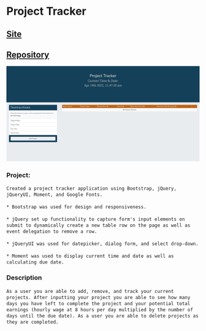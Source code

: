 # Project Tracker

## [Site](https://josiemald.github.io/project-tracker/)

## [Repository](https://github.com/JosieMald/project-tracker)

![Word Guess](./assets/imgs/project-tracker-SS.png)

### Project:
```
Created a project tracker application using Bootstrap, jQuery, jQueryUI, Moment, and Google Fonts.

* Bootstrap was used for design and responsiveness.

* jQuery set up functionality to capture form's input elements on submit to dynamically create a new table row on the page as well as event delegation to remove a row.

* jQueryUI was used for datepicker, dialog form, and select drop-down.

* Moment was used to display current time and date as well as calculating due date.
```

### Description
```
As a user you are able to add, remove, and track your current projects. After inputting your project you are able to see how many days you have left to complete the project and your potential total earnings (hourly wage at 8 hours per day multiplied by the number of days until the due date). As a user you are able to delete projects as they are completed. 
```
